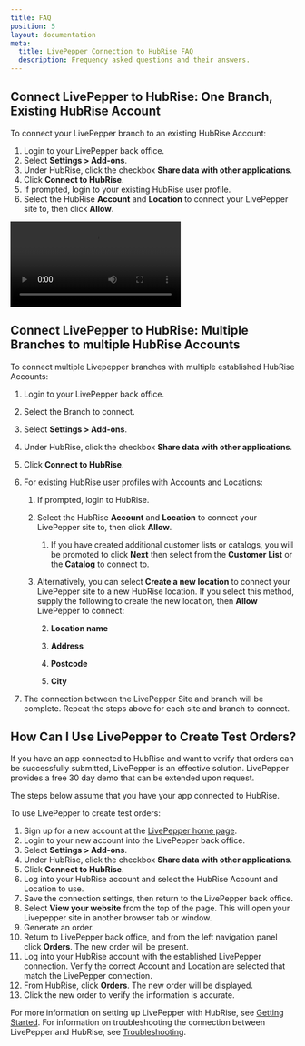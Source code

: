 ```yaml
---
title: FAQ
position: 5
layout: documentation
meta:
  title: LivePepper Connection to HubRise FAQ
  description: Frequency asked questions and their answers.
---
```


## Connect LivePepper to HubRise: One Branch, Existing HubRise Account

To connect your LivePepper branch to an existing HubRise Account:

1. Login to your LivePepper back office.
2. Select **Settings > Add-ons**.
3. Under HubRise, click the checkbox **Share data with other applications**.
4. Click **Connect to HubRise**.
5. If prompted, login to your existing HubRise user profile.
6. Select the HubRise **Account** and **Location** to connect your LivePepper site to, then click **Allow**.

<video controls title="Connect to HubRise">
  <source src="../images/008-connect-hubrise.webm" type="video/webm"/>
</video>

## Connect LivePepper to HubRise: Multiple Branches to multiple HubRise Accounts

To connect multiple Livepepper branches with multiple established HubRise Accounts:

1. Login to your LivePepper back office.
2. Select the Branch to connect.
3. Select **Settings > Add-ons**.
4. Under HubRise, click the checkbox **Share data with other applications**.
5. Click **Connect to HubRise**.
6. For existing HubRise user profiles with Accounts and Locations:

   1. If prompted, login to HubRise.

   2. Select the HubRise **Account** and **Location** to connect your LivePepper site to, then click **Allow**.

      1. If you have created additional customer lists or catalogs, you will be promoted to click **Next** then select from the **Customer List** or the **Catalog** to connect to.

   3. Alternatively, you can select **Create a new location** to connect your LivePepper site to a new HubRise location. If you select this method, supply the following to create the new location, then **Allow** LivePepper to connect:

      2. **Location name**

      3. **Address**

      4. **Postcode**

      5. **City**

7. The connection between the LivePepper Site and branch will be complete. Repeat the steps above for each site and branch to connect.

## How Can I Use LivePepper to Create Test Orders?

If you have an app connected to HubRise and want to verify that orders can be successfully submitted, LivePepper is an effective solution. LivePepper provides a free 30 day demo that can be extended upon request.

The steps below assume that you have your app connected to HubRise.

To use LivePepper to create test orders:

1. Sign up for a new account at the [LivePepper home page](https://www.livepepper.com/).
2. Login to your new account into the LivePepper back office.
3. Select **Settings > Add-ons**.
4. Under HubRise, click the checkbox **Share data with other applications**.
5. Click **Connect to HubRise**.
6. Log into your HubRise account and select the HubRise Account and Location to use.
7. Save the connection settings, then return to the LivePepper back office.
8. Select **View your website** from the top of the page. This will open your Livepepper site in another browser tab or window.
9. Generate an order.
10. Return to LivePepper back office, and from the left navigation panel click **Orders**. The new order will be present.
11. Log into your HubRise account with the established LivePepper connection. Verify the correct Account and Location are selected that match the LivePepper connection.
12. From HubRise, click **Orders**. The new order will be displayed.
13. Click the new order to verify the information is accurate.

For more information on setting up LivePepper with HubRise, see [Getting Started](/apps/livepepper/getting-started/). For information on troubleshooting the connection between LivePepper and HubRise, see [Troubleshooting](/apps/livepepper/troubleshooting/).
